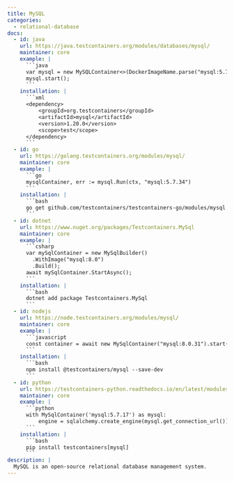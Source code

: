 ```yaml
---
title: MySQL
categories:
  - relational-database
docs:
  - id: java
    url: https://java.testcontainers.org/modules/databases/mysql/
    maintainer: core
    example: |
      ```java
      var mysql = new MySQLContainer<>(DockerImageName.parse("mysql:5.7.34"));
      mysql.start();
      ```
    installation: |
      ```xml
      <dependency>
          <groupId>org.testcontainers</groupId>
          <artifactId>mysql</artifactId>
          <version>1.20.0</version>
          <scope>test</scope>
      </dependency>
      ```
  - id: go
    url: https://golang.testcontainers.org/modules/mysql/
    maintainer: core
    example: |
      ```go
      mysqlContainer, err := mysql.Run(ctx, "mysql:5.7.34")
      ```
    installation: |
      ```bash
      go get github.com/testcontainers/testcontainers-go/modules/mysql
      ```
  - id: dotnet
    url: https://www.nuget.org/packages/Testcontainers.MySql
    maintainer: core
    example: |
      ```csharp
      var mySqlContainer = new MySqlBuilder()
        .WithImage("mysql:8.0")
        .Build();
      await mySqlContainer.StartAsync();
      ```
    installation: |
      ```bash
      dotnet add package Testcontainers.MySql
      ```
  - id: nodejs
    url: https://node.testcontainers.org/modules/mysql/
    maintainer: core
    example: |
      ```javascript
      const container = await new MySqlContainer("mysql:8.0.31").start();
      ```
    installation: |
      ```bash
      npm install @testcontainers/mysql --save-dev
      ```
  - id: python
    url: https://testcontainers-python.readthedocs.io/en/latest/modules/mysql/README.html
    maintainer: core
    example: |
      ```python
      with MySqlContainer('mysql:5.7.17') as mysql:
          engine = sqlalchemy.create_engine(mysql.get_connection_url())
      ```
    installation: |
      ```bash
      pip install testcontainers[mysql]
      ```
description: |
  MySQL is an open-source relational database management system.
---
```


